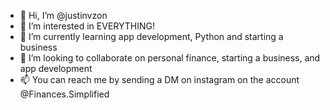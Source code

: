 - 👋 Hi, I’m @justinvzon
- 👀 I’m interested in EVERYTHING!
- 🌱 I’m currently learning app development, Python and starting a business
- 💞️ I’m looking to collaborate on personal finance, starting a business, and app development
- 📫 You can reach me by sending a DM on instagram on the account @Finances.Simplified

